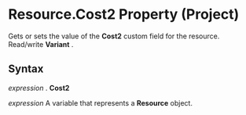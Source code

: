 
# Resource.Cost2 Property (Project)

Gets or sets the value of the  **Cost2** custom field for the resource. Read/write **Variant** .


## Syntax

 _expression_ . **Cost2**

 _expression_ A variable that represents a **Resource** object.

